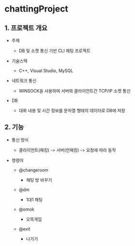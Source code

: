 # chattingProject

## 1. 프로젝트 개요
- 주제
  - DB 및 소켓 통신 기반 CLI 채팅 프로젝트

- 기술스택
  - C++, Visual Studio, MySQL

- 네트워크 통신
  - WINSOCK을 사용하여 서버와 클라이언트간 TCP/IP 소켓 통신

- DB
  - 대화 내용 및 시간 정보를 문자열 형태의 데이터로 DB에 저장

## 2. 기능
- 통신 방식
  - 클라이언트(패킹) -> 서버(언패킹) -> 요청에 따라 동작

- 명령어
  - @changeroom
    - 채팅 방 바꾸기
      
  - @dm
    - 1대1 채팅
      
  - @omok
    - 오목게임
      
  - @exit
    - 나가기

